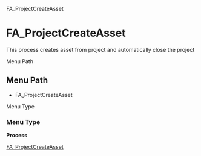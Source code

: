 
FA_ProjectCreateAsset
# FA_ProjectCreateAsset


This process creates asset from project and automatically close the project

Menu Path
## Menu Path



- FA_ProjectCreateAsset

Menu Type
### Menu Type

**Process**


[FA_ProjectCreateAsset](functional-guide/process/process-fa_projectcreateasset.md)